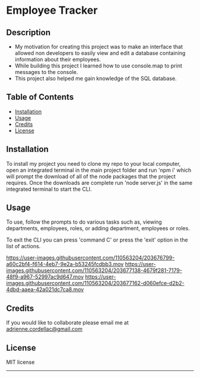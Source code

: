 # Employee Tracker

## Description

- My motivation for creating this project was to make an interface that allowed non developers to easily view and edit a database containing information about their employees.
- While building this project I learned how to use console.map to print messages to the console.
- This project also helped me gain knowledge of the SQL database.

## Table of Contents 

- [Installation](#installation)
- [Usage](#usage)
- [Credits](#credits)
- [License](#license)

## Installation

To install my project you need to clone my repo to your local computer, open an integrated terminal in the main project folder and run 'npm i' 
which will prompt the download of all of the node packages that the project requires. Once the downloads are complete run 'node server.js' in 
the same integrated terminal to start the CLI. 


## Usage

To use, follow the prompts to do various tasks such as, viewing departments, employees, roles, or adding department, employees or roles.

To exit the CLI you can press 'command C' or press the 'exit' option in the list of actions.


https://user-images.githubusercontent.com/110563204/203676799-a60c2bf4-f614-4eb7-9e2a-b53245fcdbb3.mov
https://user-images.githubusercontent.com/110563204/203677138-4679f281-7179-48f9-a967-52997ac9d647.mov
https://user-images.githubusercontent.com/110563204/203677162-d060efce-d2b2-4dbd-aaea-42a021dc7ca8.mov


## Credits

If you would like to collaborate please email me at adrienne.cordellac@gmail.com

## License

MIT license

---
